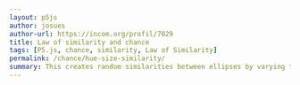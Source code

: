```yaml
---  
layout: p5js
author: josues
author-url: https://incom.org/profil/7029
title: Law of similarity and chance
tags: [P5.js, chance, similarity, Law of Similarity]
permalink: /chance/hue-size-similarity/
summary: This creates random similarities between ellipses by varying their size and color.
---  
```

 

